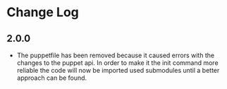 Change Log
==========

2.0.0
-----

* The puppetfile has been removed because it caused errors with the changes to the puppet api. In order to make it the init command more reliable the code will now be imported used submodules until a better approach can be found.
